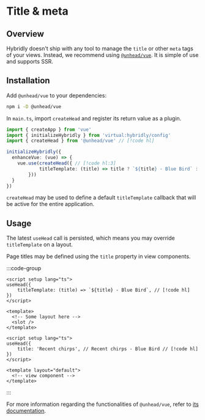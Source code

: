 # Title & meta

## Overview

Hybridly doesn't ship with any tool to manage the `title` or other `meta` tags of your views. Instead, we recommend using [`@unhead/vue`](https://unhead.unjs.io/). It is simple of use and supports SSR.

## Installation

Add `@unhead/vue` to your dependencies:

```bash
npm i -D @unhead/vue
```

In `main.ts`, import `createHead` and register its return value as a plugin.

```ts
import { createApp } from 'vue'
import { initializeHybridly } from 'virtual:hybridly/config'
import { createHead } from '@unhead/vue' // [!code hl]

initializeHybridly({
  enhanceVue: (vue) => {
    vue.use(createHead({ // [!code hl:3]
			titleTemplate: (title) => title ? `${title} - Blue Bird` : 'Blue Bird',
		})) 
  }
})
```

`createHead` may be used to define a default `titleTemplate` callback that will be active for the entire application.

## Usage

The latest `useHead` call is persisted, which means you may override `titleTemplate` on a layout. 

Page titles may be defined using the `title` property in view components.

:::code-group
```vue [layouts/default.vue]
<script setup lang="ts">
useHead({
	titleTemplate: (title) => `${title} - Blue Bird`, // [!code hl]
})
</script>

<template>
  <!-- Some layout here -->
  <slot />
</template>
```

```vue [chirps/index.vue]
<script setup lang="ts">
useHead({
	title: 'Recent chirps', // Recent chirps - Blue Bird // [!code hl]
})
</script>

<template layout="default">
  <!-- view component -->
</template>
```
:::

For more information regarding the functionalities of `@unhead/vue`, refer to [its documentation](https://unhead.unjs.io/usage/composables/use-head).
